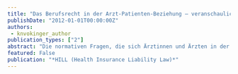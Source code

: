 ```yaml
---
title: "Das Berufsrecht in der Arzt-Patienten-Beziehung – veranschaulicht an einem Fallbeispiel"
publishDate: "2012-01-01T00:00:00Z"
authors: 
 - knvokinger_author
publication_types: ["2"]
abstract: "Die normativen Fragen, die sich Ärztinnen und Ärzten in der alltäglichen Arzt-Patienten-Beziehung stellen, sind vielfältig und komplex. Es fragt sich etwa, welche Berufspflichten Ärztinnen und Ärzte treffen und ob sich diese Pflichten im privatrechtlichen Rechtsverhältnis (z.B. in einer hausärztlichen Praxis) von jenen im öffentlich-rechtlichen Verhältnis (z.B. im Kantonsspital) unterscheiden? Macht es bezüglich der Berufspflichten zudem einen Unterschied, ob eine Praxis als juristische Person ausgestaltet ist oder nicht?"
featured: False
publication: "*HILL (Health Insurance Liability Law)*"
---
```

